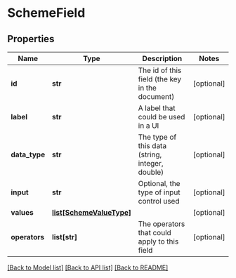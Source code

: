 # SchemeField

## Properties
Name | Type | Description | Notes
------------ | ------------- | ------------- | -------------
**id** | **str** | The id of this field (the key in the document) | [optional] 
**label** | **str** | A label that could be used in a UI | [optional] 
**data_type** | **str** | The type of this data (string, integer, double) | [optional] 
**input** | **str** | Optional, the type of input control used | [optional] 
**values** | [**list[SchemeValueType]**](SchemeValueType.md) |  | [optional] 
**operators** | **list[str]** | The operators that could apply to this field | [optional] 

[[Back to Model list]](../README.md#documentation-for-models) [[Back to API list]](../README.md#documentation-for-api-endpoints) [[Back to README]](../README.md)


